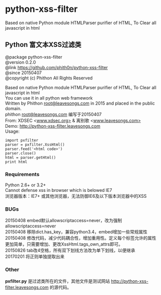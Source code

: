 # python-xss-filter
Based on native Python module HTMLParser purifier of HTML, To Clear all javascript in html  

## Python 富文本XSS过滤类
@package python-xss-filter  
@version 0.2.0   
@link https://github.com/phith0n/python-xss-filter  
@since 20150407  
@copyright (c) Phithon All Rights Reserved  

Based on native Python module HTMLParser purifier of HTML, To Clear all javascript in html  
You can use it in all python web framework  
Written by Phithon <root@leavesongs.com> in 2015 and placed in the public domain.  
phithon <root@leavesongs.com> 编写于20150407  
From: XDSEC <www.xdsec.org> & 离别歌 <www.leavesongs.com>  
Demo: http://python-xss-filter.leavesongs.com  
Usage:
	
	import pxfilter
	parser = pxfilter.XssHtml()
	parser.feed('<html code>')
	parser.close()
	html = parser.getHtml()
	print html


### Requirements
Python 2.6+ or 3.2+  
Cannot defense xss in browser which is belowed IE7  
浏览器版本：IE7+ 或其他浏览器，无法防御IE6及以下版本浏览器中的XSS  

### BUGs
20150408 embed默认allowscriptaccess=never，改为强制allowscriptaccess=never  
20150408 移除dict.has_key，兼容python3.4，embed增加一些常规属性   
20150408 修改代码，减少代码耦合性，增加重用性。定义每个标签允许的属性更加简单，只需要增加、更改XssHtml.tags_own_attrs即可。  
20150826 tab改4空格，所有双下划线方法改为单下划线，以便继承  
20170201 将正则单独提取出来  

### Other
**pxfilter.py** 是过滤类所在的文件，其他文件是测试网站 http://python-xss-filter.leavesongs.com 的源代码。  
